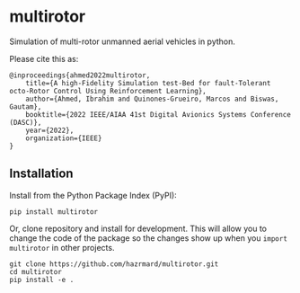 # multirotor

Simulation of multi-rotor unmanned aerial vehicles in python.

Please cite this as:

```
@inproceedings{ahmed2022multirotor,
    title={A high-Fidelity Simulation test-Bed for fault-Tolerant octo-Rotor Control Using Reinforcement Learning},
    author={Ahmed, Ibrahim and Quinones-Grueiro, Marcos and Biswas, Gautam},
    booktitle={2022 IEEE/AIAA 41st Digital Avionics Systems Conference (DASC)},
    year={2022},
    organization={IEEE}
}
```

## Installation

Install from the Python Package Index (PyPI):

```
pip install multirotor
```

Or, clone repository and install for development. This will allow you to change the code of the package so the changes show up when you `import multirotor` in other projects.

```
git clone https://github.com/hazrmard/multirotor.git
cd multirotor
pip install -e .
```